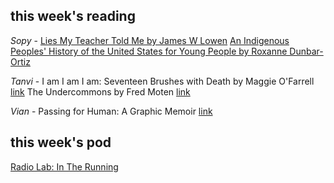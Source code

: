 ## this week's reading

*Sopy* - 
[Lies My Teacher Told Me by James W Lowen](https://www.goodreads.com/book/show/296662.Lies_My_Teacher_Told_Me?ac=1&from_search=true&qid=Ce1hyF4HYI&rank=1)
[An Indigenous Peoples' History of the United States for Young People by Roxanne Dunbar-Ortiz](https://www.zinnedproject.org/materials/indigenous-peoples-history-of-the-us/)
  
*Tanvi* - 
I am I am I am: Seventeen Brushes with Death by Maggie O'Farrell [link](https://www.goodreads.com/book/show/35137915-i-am-i-am-i-am?ac=1&from_search=true&qid=qS49aBuvjZ&rank=1)
The Undercommons by Fred Moten [link](https://www.goodreads.com/book/show/17398563-the-undercommons?from_search=true&from_srp=true&qid=cMKu82ffrL&rank=1)

*Vian* -
Passing for Human: A Graphic Memoir [link](https://www.goodreads.com/book/show/38712420-passing-for-human)

## this week's pod

[Radio Lab: In The Running](https://www.wnycstudios.org/podcasts/radiolab/articles/122291-in-running)

